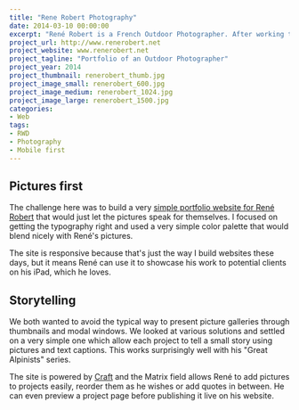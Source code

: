 ```yaml
---
title: "Rene Robert Photography"
date: 2014-03-10 00:00:00
excerpt: "René Robert is a French Outdoor Photographer. After working together for the International Polar Foundation, he asked me to work with him on his online portfolio. I couldn't resist working with such amazing pictures."
project_url: http://www.renerobert.net
project_website: www.renerobert.net
project_tagline: "Portfolio of an Outdoor Photographer"
project_year: 2014
project_thumbnail: renerobert_thumb.jpg
project_image_small: renerobert_600.jpg
project_image_medium: renerobert_1024.jpg
project_image_large: renerobert_1500.jpg
categories:
- Web
tags:
- RWD
- Photography
- Mobile first
---
```


## Pictures first

The challenge here was to build a very [simple portfolio website for René Robert](http://www.renerobert.net) that would just let the pictures speak for themselves. I focused on getting the typography right and used a very simple color palette that would blend nicely with René's pictures.

The site is responsive because that's just the way I build websites these days, but it means René can use it to showcase his work to potential clients on his iPad, which he loves.

## Storytelling

We both wanted to avoid the typical way to present picture galleries through thumbnails and modal windows. We looked at various solutions and settled on a very simple one which allow each project to tell a small story using pictures and text captions. This works surprisingly well with his "Great Alpinists" series.

The site is powered by [Craft](buildwithcraft.com) and the Matrix field allows René to add pictures to projects easily, reorder them as he wishes or add quotes in between. He can even preview a project page before publishing it live on his website.